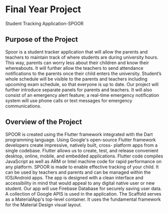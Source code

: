 # Final Year Project

Student Tracking Application-SPOOR

## Purpose of the Project

Spoor is a student tracker application that will allow the parents and teachers to maintain track of where students are during university hours. This way, parents can worry less about their children and know their whereabouts.
It will further allow the teachers to send attendance notifications to the parents once their child enters the university. Student’s whole schedule will be visible to the parents and teachers including upcoming exam schedule, so that everyone is up to date. Our project will further introduce separate panels for parents and teachers. It will also consist of an emergency alert feature; a real-time emergency notification system will use phone calls or text messages for emergency communications.

## Overview of the Project

SPOOR is created using the Flutter framework integrated with the Dart programming language. Using Google's open-source Flutter framework developers create impressive, natively built, cross- platform apps from a single codebase. Flutter allows us to create, test, and release convenient desktop, online, mobile, and embedded applications. Flutter code compiles JavaScript as well as ARM or Intel machine code for rapid performance on any platform. SPOOR is made to enable effective tracking of your child. It can be used by teachers and parents and can be managed within the IOS/Android apps. The app is designed with a clean interface and accessibility in mind that would appeal to any digital native user or new student. Our app will use Firebase Database for securely saving user data.
A collection of Google APIS is used in the application. The Scaffold serves as a MaterialApp's top-level container. It uses the fundamental framework for the Material Design visual layout.
